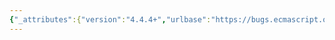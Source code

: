 ```yaml
---
{"_attributes":{"version":"4.4.4+","urlbase":"https://bugs.ecmascript.org/","maintainer":"dherman@mozilla.com"},"bug":{"bug_id":42,"creation_ts":"2011-03-02 15:51:00 -0800","short_desc":"Use JSON instead of serializing JavaScript test cases to XML","delta_ts":"2011-05-02 16:32:30 -0700","product":"Test262","component":"Test Harness","version":"unspecified","rep_platform":"All","op_sys":"All","bug_status":"RESOLVED","resolution":"FIXED","priority":"Normal","bug_severity":"enhancement","everconfirmed":true,"reporter":{"uid":"dfugate","name":"Dave Fugate"},"assigned_to":{"uid":"dfugate","name":"Dave Fugate"},"cc":"erights","long_desc":[{"commentid":94,"comment_count":0,"who":{"uid":"dfugate","name":"Dave Fugate"},"bug_when":"2011-03-02 15:51:36 -0800","thetext":"Title should be self-explanatory on this one."},{"commentid":95,"comment_count":1,"who":{"uid":"dfugate","name":"Dave Fugate"},"bug_when":"2011-03-02 15:52:45 -0800","thetext":"Guessing two weeks time will be needed here to adjust the harness and conversion scripts.  Really I don't have a good feel for this though."},{"commentid":200,"comment_count":2,"who":{"uid":"dfugate","name":"Dave Fugate"},"bug_when":"2011-05-02 16:32:30 -0700","thetext":"Completed before the last TC-39 meeting in March."}]}}
---
```

